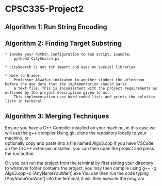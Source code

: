 # CPSC335-Project2

  ## Algorithm 1: Run String Encoding
  ## Algorithm 2: Finding Target Substring
    * Invoke your Python configuration to run script. Example:
        python3 CitySearch.py
        
    * CitySearch is not for import and uses no special libraries
    
    * Note to Grader:
        Professor Akwafuo indicated to another student the afternoon before the due date that the implementation should parse
        a text file. This is inconsistent with the project requirements as outlined by the project description given to us. 
        This implementation uses hard-coded lists and prints the solution lists in terminal.
  ## Algorithm 3: Merging Techniques
Ensure you have a C++ Compiler installed on your machine, in this case we will use the g++ compiler Using git, clone the repository locally to your machine, or   
optionally copy and paste into a file named Algo3.cpp If you have VSCode an the C/C++ extension installed, you can then open the project and press the run button.

Or, you can run the project from the terminal by first setting your directory to whatever folder contains the project, you may then compile using g++ -g Algo3.cpp -o 
[AnyNameYouWant].exe You can then run the code typing [AnyNameYouWant] into the terminal, it will then execute the program.
